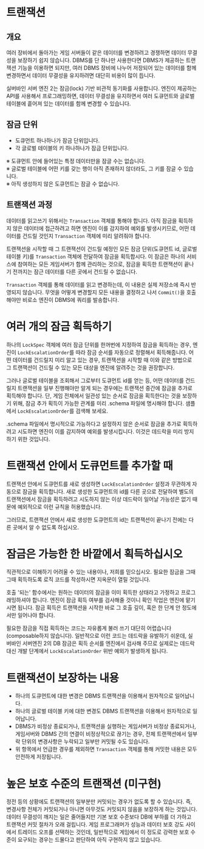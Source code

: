 # 트랜잭션

## 개요
여러 장비에서 돌아가는 게임 서버들이 같은 데이터를 변경하려고 경쟁하면 데이터 무결성을 보장하기 쉽지 않습니다.
DBMS를 단 하나만 사용한다면 DBMS가 제공하는 트랜잭션 기능을 이용하면 되지만,
여러 DBMS 장비에 나누어 저장되어 있는 데이터를 함께 변경하면서 데이터 무결성을 유지하려면 대단히 비용이 많이 듭니다.

실버바인 서버 엔진 2는 잠금(lock) 기반 비관적 동기화를 사용합니다. 엔진이 제공하는 API를 사용해서 프로그래밍하면, 데이터 무결성을 유지하면서 여러 도큐먼트와 글로벌 테이블에 흩어져 있는 데이터를 함께 변경할 수 있습니다.


## 잠금 단위

- 도큐먼트 하나하나가 잠금 단위입니다.
- 각 글로벌 테이블의 키 하나하나가 잠금 단위입니다.

※ 도큐먼트 안에 들어있는 특정 데이터만을 잠글 수는 없습니다.  
※ 글로벌 테이블에 어떤 키를 갖는 행이 아직 존재하지 않더라도, 그 키를 잠글 수 있습니다.  
※ 아직 생성하지 않은 도큐먼트는 잠글 수 없습니다.


## 트랜잭션 과정

데이터를 읽고쓰기 위해서는 `Transaction` 객체를 통해야 합니다. 아직 잠금을 획득하지 않은 데이터에 접근하려고 하면 엔진이 이를 감지하여 예외를 발생시키므로, 어떤 데이터를 건드릴 것인지 `Transaction` 객체에 미리 알려줘야 합니다.

트랜잭션을 시작할 때 그 트랜잭션이 건드릴 예정인 모든 잠금 단위(도큐먼트 id, 글로벌 테이블 키)를 `Transaction` 객체에 전달하여 잠금을 획득합시다. 이 잠금은 하나의 서비스에 참여하는 모든 게임서버가 함께 관리하는 것으로, 잠금을 획득한 트랜잭션이 끝나기 전까지는 잠근 데이터를 다른 곳에서 건드릴 수 없습니다.

`Transaction` 객체를 통해 데이터를 읽고 변경하는데, 이 내용은 실제 저장소에 즉시 반영되지 않습니다. 무엇을 어떻게 변경할지 모든 내용을 결정하고 나서 `Commit()`을 호출해야만 비로소 엔진이 DBMS에 쿼리를 발송합니다. 
 
 
# 여러 개의 잠금 획득하기

하나의 `LockSpec` 객체에 여러 잠금 단위를 한꺼번에 지정하여 잠금을 획득하는 경우, 엔진이 `LockEscalationOrder`를 따라 잠금 순서를 자동으로 정렬해서 획득해줍니다. 어떤 데이터를 건드릴지 미리 알고 있는 경우, 트랜잭션을 시작할 때 이와 같은 방법으로 그 트랜잭션이 건드릴 수 있는 모든 대상을 엔진에 알려주는 것을 권장합니다.

그러나 글로벌 테이블을 조회해서 그로부터 도큐먼트 id를 얻는 등, 어떤 데이터를 건드릴지 트랜잭션을 일부 진행해야만 알게 되는 경우에는 트랜잭션 중간에 잠금을 추가로 획득해야 합니다. 단, 게임 전체에서 일관성 있는 순서로 잠금을 획득한다는 것을 보장하기 위해, 잠금 추가 획득이 가능한 관계를 미리 .schema 파일에 명시해야 합니다. 샘플에서 `LockEscalationOrder`를 검색해 보세요.

.schema 파일에서 명시적으로 가능하다고 설정하지 않은 순서로 잠금을 추가로 획득하려고 시도하면 엔진이 이를 감지하여 예외를 발생시킵니다. 이것은 데드락을 미리 방지하기 위한 것입니다.


# 트랜잭션 안에서 도큐먼트를 추가할 때

트랜잭션 안에서 도큐먼트를 새로 생성하면 `LockEscalationOrder` 설정과 무관하게 자동으로 잠금을 획득합니다. 새로 생성한 도큐먼트의 id를 다른 곳으로 전달하여 별도의 트랜잭션에서 잠금을 획득하려고 시도하지 않는 이상 데드락이 일어날 가능성은 없기 때문에 예외적으로 이런 규칙을 허용했습니다.

그러므로, 트랜잭션 안에서 새로 생성한 도큐먼트의 id는 트랜잭션이 끝나기 전에는 다른 곳에서 알 수 없도록 하십시오.


# 잠금은 가능한 한 바깥에서 획득하십시오

직관적으로 이해하기 어려울 수 있는 내용이나, 저희를 믿으십시오. 필요한 잠금을 그때그때 획득하도록 로직 코드를 작성하시면 지옥문이 열릴 것입니다.

호출 '되는' 함수에서는 원하는 데이터의 잠금을 이미 획득한 상태라고 가정하고 프로그래밍하셔야 합니다. 엔진이 잠금 획득 여부를 검사해줄 것이니 확인 작업은 엔진에 맡기시면 됩니다. 잠금 획득은 트랜잭션을 시작한 바로 그 호출 깊이, 혹은 한 단계 안 정도에서만 일어나야 합니다.

필요한 잠금을 직접 획득하는 코드는 자유롭게 불러 쓰기 대단히 어렵습니다(composable하지 않습니다). 일반적으로 이런 코드는 데드락을 유발하기 쉬운데, 실버바인 서버엔진 2의 DB 잠금은 획득 순서를 엔진에서 검사해 주므로 실제로는 데드락 대신 개발 단계에서 `LockEscalationOrder` 위반 예외가 발생하게 됩니다.



# 트랜잭션이 보장하는 내용

- 하나의 도큐먼트에 대한 변경은 DBMS 트랜잭션을 이용해서 원자적으로 일어납니다.
- 하나의 글로벌 테이블 키에 대한 변경도 DBMS 트랜잭션을 이용해서 원자적으로 일어납니다.
- DBMS가 비정상 종료되거나, 트랜잭션을 실행하는 게임서버가 비정상 종료되거나, 게임서버와 DBMS 간의 연결이 비정상적으로 끊기는 경우, 전체 트랜잭션에서 일부 락 단위의 변경사항은 누락되고 일부만 커밋될 수도 있습니다.
- 위 항목에서 언급한 경우를 제외하면 `Transaction` 객체를 통해 커밋한 내용은 모두 안전하게 저장됩니다.


# 높은 보호 수준의 트랜잭션 (미구현)

정전 등의 상황에도 트랜잭션의 일부분만 커밋되는 경우가 없도록 할 수 있습니다. 즉, 변경사항 전체가 커밋되거나 아니면 아무것도 커밋되지 않음을 보장하게 하는 것입니다. 데이터 무결성이 깨지는 일은 줄어들지만 기본 보호 수준보다 DB에 부하를 더 가하고 트랜잭션 커밋 절차가 오래 걸립니다. 게임 프로그래머가 성능과 데이터 보호 강도 사이에서 트레이드 오프를 선택하는 것인데, 일반적으로 게임에서 이 정도로 강력한 보호 수준이 요구되는 경우는 드물다고 판단하여 아직 구현하지 않고 있습니다.
